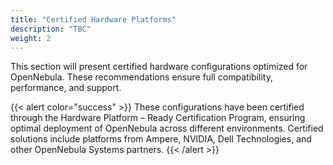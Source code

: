 ```yaml
---
title: "Certified Hardware Platforms"
description: "TBC"
weight: 2
---
```


This section will present certified hardware configurations optimized for OpenNebula. These recommendations ensure full compatibility, performance, and support.

{{< alert color="success" >}}
These configurations have been certified through the Hardware Platform – Ready Certification Program, ensuring optimal deployment of OpenNebula across different environments. Certified solutions include platforms from Ampere, NVIDIA, Dell Technologies, and other OpenNebula Systems partners.
{{< /alert >}}
